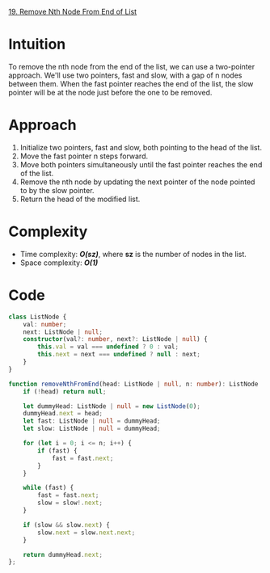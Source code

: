 [19. Remove Nth Node From End of List](https://leetcode.com/problems/remove-nth-node-from-end-of-list/)

# Intuition
To remove the nth node from the end of the list, we can use a two-pointer approach. We'll use two pointers, fast and slow, with a gap of n nodes between them. When the fast pointer reaches the end of the list, the slow pointer will be at the node just before the one to be removed.

# Approach
1. Initialize two pointers, fast and slow, both pointing to the head of the list.
2. Move the fast pointer n steps forward.
3. Move both pointers simultaneously until the fast pointer reaches the end of the list.
4. Remove the nth node by updating the next pointer of the node pointed to by the slow pointer.
5. Return the head of the modified list.

# Complexity
- Time complexity: ***O(sz)***, where **sz** is the number of nodes in the list.
- Space complexity: ***O(1)***

# Code

```typescript
class ListNode {
    val: number;
    next: ListNode | null;
    constructor(val?: number, next?: ListNode | null) {
        this.val = val === undefined ? 0 : val;
        this.next = next === undefined ? null : next;
    }
}

function removeNthFromEnd(head: ListNode | null, n: number): ListNode | null {
    if (!head) return null;

    let dummyHead: ListNode | null = new ListNode(0);
    dummyHead.next = head;
    let fast: ListNode | null = dummyHead;
    let slow: ListNode | null = dummyHead;

    for (let i = 0; i <= n; i++) {
        if (fast) {
            fast = fast.next;
        }
    }

    while (fast) {
        fast = fast.next;
        slow = slow!.next;
    }

    if (slow && slow.next) {
        slow.next = slow.next.next;
    }

    return dummyHead.next;
};
```